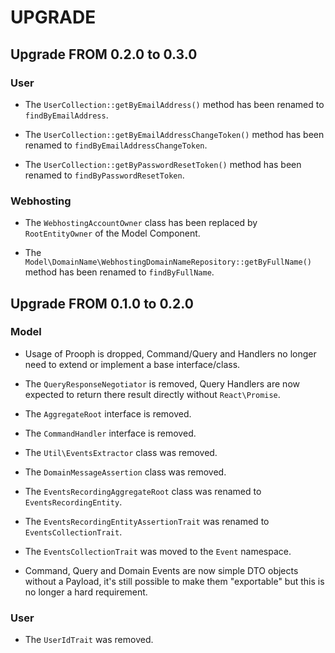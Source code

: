UPGRADE
=======

## Upgrade FROM 0.2.0 to 0.3.0

### User

 * The `UserCollection::getByEmailAddress()` method has been renamed 
   to `findByEmailAddress`.

 * The `UserCollection::getByEmailAddressChangeToken()` method has been renamed 
   to `findByEmailAddressChangeToken`.

 * The `UserCollection::getByPasswordResetToken()` method has been renamed 
   to `findByPasswordResetToken`.
  
### Webhosting

* The `WebhostingAccountOwner` class has been replaced by `RootEntityOwner` 
  of the Model Component.
  
* The `Model\DomainName\WebhostingDomainNameRepository::getByFullName()` method has
  been renamed to `findByFullName`.

## Upgrade FROM 0.1.0 to 0.2.0

### Model

* Usage of Prooph is dropped, Command/Query and Handlers no longer need to extend
  or implement a base interface/class.

* The `QueryResponseNegotiator` is removed, Query Handlers are now expected
  to return there result directly without `React\Promise`.
  
* The `AggregateRoot` interface is removed.

* The `CommandHandler` interface is removed.

* The `Util\EventsExtractor` class was removed.

* The `DomainMessageAssertion` class was removed.

* The `EventsRecordingAggregateRoot` class was renamed to `EventsRecordingEntity`.

* The `EventsRecordingEntityAssertionTrait` was renamed to `EventsCollectionTrait`.

* The `EventsCollectionTrait` was moved to the `Event` namespace.

* Command, Query and Domain Events are now simple DTO objects without a Payload,
  it's still possible to make them "exportable" but this is no longer a hard requirement.
  
### User

* The `UserIdTrait` was removed.
